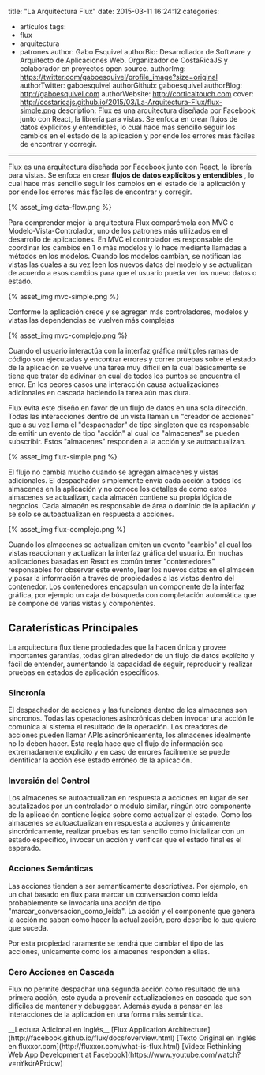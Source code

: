 title: "La Arquitectura Flux"
date: 2015-03-11 16:24:12
categories:
- artículos
tags:
- flux
- arquitectura
- patrones
author: Gabo Esquivel
authorBio:  Desarrollador de Software y Arquitecto de Aplicaciones Web. Organizador de CostaRicaJS y colaborador en proyectos open source.
authorImg:  https://twitter.com/gaboesquivel/profile_image?size=original
authorTwitter: gaboesquivel
authorGithub: gaboesquivel
authorBlog: http://gaboesquivel.com
authorWebsite:  http://corticaltouch.com
cover: http://costaricajs.github.io/2015/03/La-Arquitectura-Flux/flux-simple.png
description: Flux es una arquitectura diseñada por Facebook junto con React, la librería para vistas. Se enfoca en crear flujos de datos explícitos y entendibles, lo cual hace más sencillo seguir los cambios en el estado de la aplicación y por ende los errores más fáciles de encontrar y corregir.
---

Flux es una arquitectura diseñada por Facebook junto con [React](http://facebook.github.io/react/), la librería para vistas. Se enfoca en crear __flujos de datos explícitos y entendibles__ , lo cual hace más sencillo seguir los cambios en el estado de la aplicación y por ende los errores más fáciles de encontrar y corregir.

<div class='centered-img'>
{% asset_img data-flow.png %}
</div>

Para comprender mejor la arquitectura Flux comparémola con MVC o Modelo-Vista-Controlador, uno de los patrones más utilizados en el desarrollo de aplicaciones. En MVC el controlador es responsable de coordinar los cambios en 1 o más modelos y lo hace mediante llamadas a métodos en los modelos. Cuando los modelos cambian, se notifican las vistas las cuales a su vez leen los nuevos datos del modelo y se actualizan de acuerdo a esos cambios para que el usuario pueda ver los nuevo datos o estado.
<!-- more -->
<div class='centered-img'>
{% asset_img mvc-simple.png %}
</div>

Conforme la aplicación crece y se agregan más controladores, modelos y vistas las dependencias se vuelven más complejas

<div class='centered-img'>
{% asset_img mvc-complejo.png %}
</div>

Cuando el usuario interactúa con la interfaz gráfica múltiples ramas de código son ejecutadas y encontrar errores y correr pruebas sobre el estado de la aplicación se vuelve una tarea muy difícil en la cual básicamente se tiene que tratar de adivinar en cual de todos los puntos se encuentra el error. En los peores casos una interacción causa actualizaciones adicionales en cascada haciendo la tarea aún mas dura.

Flux evita este diseño en favor de un flujo de datos en una sola dirección. Todas las interacciones dentro de un vista llaman un "creador de acciones" que a su vez llama el "despachador" de tipo singleton que es responsable de emitir un evento de tipo "acción" al cual los "almacenes" se pueden subscribir. Estos "almacenes" responden a la acción y se autoactualizan.

<div class='centered-img'>
{% asset_img flux-simple.png %}
</div>

El flujo no cambia mucho cuando se agregan almacenes y vistas adicionales. El despachador simplemente envía cada acción a todos los almacenes en la aplicación y no conoce los detalles de como estos almacenes se actualizan, cada almacén contiene su propia lógica de negocios. Cada almacén es responsable de área o dominio de la apliación y se solo se autoactualizan en respuesta a acciones.

<div class='centered-img'>
{% asset_img flux-complejo.png %}
</div>

Cuando los almacenes se actualizan emiten un evento "cambio" al cual los vistas reaccionan y actualizan la interfaz gráfica del usuario. En muchas aplicaciones basadas en React es común tener "contenedores" responsables for observar este evento, leer los nuevos datos en el almacén y pasar la información a través de propiedades a las vistas dentro del contenedor. Los contenedores encapsulan un componente de la interfaz gráfica, por ejemplo un caja de búsqueda con completación automática que se compone de varias vistas y componentes.

## Caraterísticas Principales

La arquitectura flux tiene propiedades que la hacen única y provee importantes garantías, todas giran alrededor de un flujo de datos explícito y fácil de entender, aumentando la capacidad de seguir, reproducir y realizar pruebas en estados de aplicación específicos.

### Sincronía

El despachador de acciones y las funciones dentro de los almacenes son síncronos. Todas las operaciones asincrónicas deben invocar una acción le comunica al sistema el resultado de la operación. Los creadores de acciones pueden llamar APIs asincrónicamente, los almacenes idealmente no lo deben hacer. Esta regla hace que el flujo de información sea extremadamente explícito y en caso de errores facilmente se puede identificar la acción ese estado erróneo de la aplicación.

### Inversión del Control

Los almacenes se autoactualizan en respuesta a acciones en lugar de ser acutalizados por un controlador o modulo similar, ningún otro componente de la aplicación contiene lógica sobre como actualizar el estado. Como los almacenes se autoactualizan en respuesta a acciones y únicamente sincrónicamente, realizar pruebas es tan sencillo como inicializar con un estado específico, invocar un acción y verificar que el estado final es el esperado.

### Acciones Semánticas

Las acciones tienden a ser semanticamente descriptivas. Por ejemplo, en un chat basado en flux para marcar un conversación como leída probablemente se invocaría una acción de tipo "marcar_conversacion_como_leida". La acción y el componente que genera la acción no saben como hacer la actualización, pero describe lo que quiere que suceda.

Por esta propiedad raramente se tendrá que cambiar el tipo de las acciones, unicamente como los almacenes responden a ellas.

### Cero Acciones en Cascada

Flux no permite despachar una segunda acción como resultado de una primera acción, esto ayuda a prevenir actualizaciones en cascada que son difíciles de mantener y debuggear. Además ayuda a pensar en las interacciones de la aplicación en una forma más semántica.

<div class="refs">
__Lectura Adicional en Inglés__
[Flux Application Architecture](http://facebook.github.io/flux/docs/overview.html)
[Texto Original en Inglés en fluxxor.com](http://fluxxor.com/what-is-flux.html)
[Video: Rethinking Web App Development at Facebook](https://www.youtube.com/watch?v=nYkdrAPrdcw)
</div>
